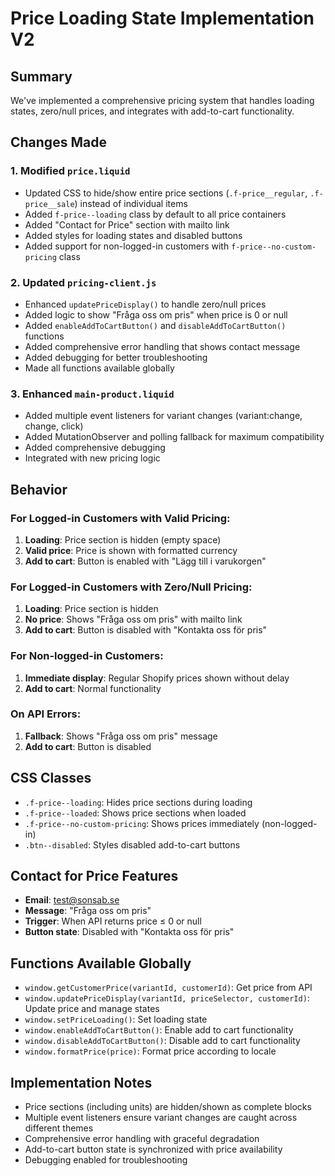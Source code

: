 # Price Loading State Implementation V2

## Summary
We've implemented a comprehensive pricing system that handles loading states, zero/null prices, and integrates with add-to-cart functionality.

## Changes Made

### 1. Modified `price.liquid`
- Updated CSS to hide/show entire price sections (`.f-price__regular`, `.f-price__sale`) instead of individual items
- Added `f-price--loading` class by default to all price containers
- Added "Contact for Price" section with mailto link
- Added styles for loading states and disabled buttons
- Added support for non-logged-in customers with `f-price--no-custom-pricing` class

### 2. Updated `pricing-client.js`
- Enhanced `updatePriceDisplay()` to handle zero/null prices
- Added logic to show "Fråga oss om pris" when price is 0 or null
- Added `enableAddToCartButton()` and `disableAddToCartButton()` functions
- Added comprehensive error handling that shows contact message
- Added debugging for better troubleshooting
- Made all functions available globally

### 3. Enhanced `main-product.liquid`
- Added multiple event listeners for variant changes (variant:change, change, click)
- Added MutationObserver and polling fallback for maximum compatibility
- Added comprehensive debugging
- Integrated with new pricing logic

## Behavior

### For Logged-in Customers with Valid Pricing:
1. **Loading**: Price section is hidden (empty space)
2. **Valid price**: Price is shown with formatted currency
3. **Add to cart**: Button is enabled with "Lägg till i varukorgen"

### For Logged-in Customers with Zero/Null Pricing:
1. **Loading**: Price section is hidden
2. **No price**: Shows "Fråga oss om pris" with mailto link
3. **Add to cart**: Button is disabled with "Kontakta oss för pris"

### For Non-logged-in Customers:
1. **Immediate display**: Regular Shopify prices shown without delay
2. **Add to cart**: Normal functionality

### On API Errors:
1. **Fallback**: Shows "Fråga oss om pris" message
2. **Add to cart**: Button is disabled

## CSS Classes

- `.f-price--loading`: Hides price sections during loading
- `.f-price--loaded`: Shows price sections when loaded
- `.f-price--no-custom-pricing`: Shows prices immediately (non-logged-in)
- `.btn--disabled`: Styles disabled add-to-cart buttons

## Contact for Price Features

- **Email**: test@sonsab.se
- **Message**: "Fråga oss om pris"
- **Trigger**: When API returns price ≤ 0 or null
- **Button state**: Disabled with "Kontakta oss för pris"

## Functions Available Globally

- `window.getCustomerPrice(variantId, customerId)`: Get price from API
- `window.updatePriceDisplay(variantId, priceSelector, customerId)`: Update price and manage states
- `window.setPriceLoading()`: Set loading state
- `window.enableAddToCartButton()`: Enable add to cart functionality
- `window.disableAddToCartButton()`: Disable add to cart functionality
- `window.formatPrice(price)`: Format price according to locale

## Implementation Notes

- Price sections (including units) are hidden/shown as complete blocks
- Multiple event listeners ensure variant changes are caught across different themes
- Comprehensive error handling with graceful degradation
- Add-to-cart button state is synchronized with price availability
- Debugging enabled for troubleshooting